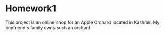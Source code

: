 # Homework1

This project is an online shop for an Apple Orchard located in Kashmir. My boyfriend's family owns such an orchard.
